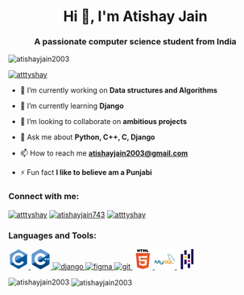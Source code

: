 <h1 align="center">Hi 👋, I'm Atishay Jain</h1>
<h3 align="center">A passionate computer science student from India</h3>

<p align="left"> <img src="https://komarev.com/ghpvc/?username=atishayjain2003&label=Profile%20views&color=0e75b6&style=flat" alt="atishayjain2003" /> </p>

<p align="left"> <a href="https://twitter.com/atttyshay" target="blank"><img src="https://img.shields.io/twitter/follow/atttyshay?logo=twitter&style=for-the-badge" alt="atttyshay" /></a> </p>

- 🔭 I’m currently working on **Data structures and Algorithms**

- 🌱 I’m currently learning **Django**

- 👯 I’m looking to collaborate on **ambitious projects**

- 💬 Ask me about **Python, C++, C, Django**

- 📫 How to reach me **atishayjain2003@gmail.com**

- ⚡ Fun fact **I like to believe am a Punjabi**

<h3 align="left">Connect with me:</h3>
<p align="left">
<a href="https://twitter.com/atttyshay" target="blank"><img align="center" src="https://raw.githubusercontent.com/rahuldkjain/github-profile-readme-generator/master/src/images/icons/Social/twitter.svg" alt="atttyshay" height="30" width="40" /></a>
<a href="https://linkedin.com/in/atishayjain743" target="blank"><img align="center" src="https://raw.githubusercontent.com/rahuldkjain/github-profile-readme-generator/master/src/images/icons/Social/linked-in-alt.svg" alt="atishayjain743" height="30" width="40" /></a>
<a href="https://instagram.com/atttyshay" target="blank"><img align="center" src="https://raw.githubusercontent.com/rahuldkjain/github-profile-readme-generator/master/src/images/icons/Social/instagram.svg" alt="atttyshay" height="30" width="40" /></a>
</p>

<h3 align="left">Languages and Tools:</h3>
<p align="left"> <a href="https://www.cprogramming.com/" target="_blank" rel="noreferrer"> <img src="https://raw.githubusercontent.com/devicons/devicon/master/icons/c/c-original.svg" alt="c" width="40" height="40"/> </a> <a href="https://www.w3schools.com/cpp/" target="_blank" rel="noreferrer"> <img src="https://raw.githubusercontent.com/devicons/devicon/master/icons/cplusplus/cplusplus-original.svg" alt="cplusplus" width="40" height="40"/> </a> <a href="https://www.djangoproject.com/" target="_blank" rel="noreferrer"> <img src="https://cdn.worldvectorlogo.com/logos/django.svg" alt="django" width="40" height="40"/> </a> <a href="https://www.figma.com/" target="_blank" rel="noreferrer"> <img src="https://www.vectorlogo.zone/logos/figma/figma-icon.svg" alt="figma" width="40" height="40"/> </a> <a href="https://git-scm.com/" target="_blank" rel="noreferrer"> <img src="https://www.vectorlogo.zone/logos/git-scm/git-scm-icon.svg" alt="git" width="40" height="40"/> </a> <a href="https://www.w3.org/html/" target="_blank" rel="noreferrer"> <img src="https://raw.githubusercontent.com/devicons/devicon/master/icons/html5/html5-original-wordmark.svg" alt="html5" width="40" height="40"/> </a> <a href="https://www.mysql.com/" target="_blank" rel="noreferrer"> <img src="https://raw.githubusercontent.com/devicons/devicon/master/icons/mysql/mysql-original-wordmark.svg" alt="mysql" width="40" height="40"/> </a> <a href="https://pandas.pydata.org/" target="_blank" rel="noreferrer"> <img src="https://raw.githubusercontent.com/devicons/devicon/2ae2a900d2f041da66e950e4d48052658d850630/icons/pandas/pandas-original.svg" alt="pandas" width="40" height="40"/> </a> </p>

<p><img align="left" src="https://github-readme-stats.vercel.app/api/top-langs?username=atishayjain2003&show_icons=true&locale=en&layout=compact" alt="atishayjain2003" /></p>

<p>&nbsp;<img align="center" src="https://github-readme-stats.vercel.app/api?username=atishayjain2003&show_icons=true&locale=en" alt="atishayjain2003" /></p>
